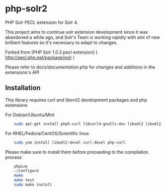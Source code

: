 php-solr2
=========

PHP Solr PECL extension for Solr 4.


This project aims to continue solr extension development since it was abandoned a while ago, and Solr's Team is working rapidly with alot of new brilliant features so it's necessary to adapt to changes.


Forked from [PHP Solr 1.0.2 pecl extension] ( http://pecl.php.net/package/solr )


Please refer to docs/documentation.php for changes and additions in the extensions's API


Installation
------------

This library requires curl and libxml2 development packages and php extensions

For Debian/Ubuntu/Mint

```bash
    sudo apt-get install php5-curl libcurl4-gnutls-dev libxml2 libxml2-dev
```
For RHEL/Fedora/CentOS/Scientific linux
```bash
    sudo yum install libxml2-devel curl-devel php-curl
```


Please make sure to install them before proceeding to the compilation process
```bash
    phpize
    ./configure
    make
    make test
    sudo make install
``` 
  
    
